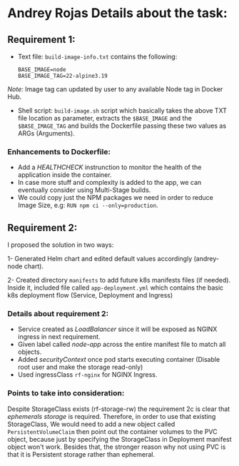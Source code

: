 # Andrey Rojas Details about the task:

## Requirement 1: 
- Text file: `build-image-info.txt` contains the following: 
    ```
    BASE_IMAGE=node
    BASE_IMAGE_TAG=22-alpine3.19
    ```
*Note:* Image tag can updated by user to any available Node tag in Docker Hub.

- Shell script: `build-image.sh` script which basically takes the above TXT file location as parameter, extracts the `$BASE_IMAGE` and the `$BASE_IMAGE_TAG` and builds the Dockerfile passing these two values as ARGs (Arguments).

### Enhancements to Dockerfile:
- Add a *HEALTHCHECK* instrunction to monitor the health of the application inside the container.
- In case more stuff and complexity is added to the app, we can eventually consider using Multi-Stage builds.
- We could copy just the NPM packages we need in order to reduce Image Size, e.g: `RUN npm ci --only=production`.

## Requirement 2: 
I proposed the solution in two ways: 

1- Generated Helm chart and edited default values accordingly (andrey-node chart). 

2- Created directory `manifests` to add future k8s manifests files (if needed). Inside it, included file called `app-deployment.yml` which contains the basic k8s deployment flow (Service, Deployment and Ingress)

### Details about requirement 2: 
- Service created as *LoadBalancer* since it will be exposed as NGINX ingress in next requirement. 
- Given label called *node-app* across the entire manifest file to match all objects. 
- Added *securityContext* once pod starts executing container (Disable root user and make the storage read-only)
- Used ingressClass `rf-nginx` for NGINX Ingress. 

### Points to take into consideration: 
Despite StorageClass exists (rf-storage-rw) the requirement 2c is clear that *ephemerals storage* is required. Therefore, in order to use that existing StorageClass, We would need to add a new object called `PersistentVolumeClaim` then point out the container volumes to the PVC object, because just by specifying the StorageClass in Deployment manifest object won't work. Besides that, the stronger reason why not using PVC is that it is Persistent storage rather than ephemeral.